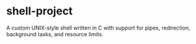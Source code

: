# shell-project
A custom UNIX-style shell written in C with support for pipes, redirection, background tasks, and resource limits.

